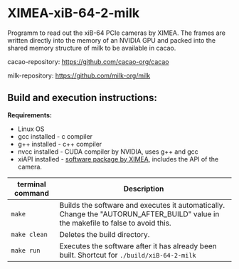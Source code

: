 # XIMEA-xiB-64-2-milk

Programm to read out the xiB-64 PCIe cameras by XIMEA. The frames are written directly into the memory of an NVIDIA GPU and packed into the shared memory structure of milk to be available in cacao.

cacao-repository:
https://github.com/cacao-org/cacao

milk-repository:
https://github.com/milk-org/milk

## Build and execution instructions:
**Requirements:**
- Linux OS
- gcc installed - c compiler
- g++ installed - c++ compiler
- nvcc installed - CUDA compiler by NVIDIA, uses g++ and gcc
- xiAPI installed -
 [software package by XIMEA](https://www.ximea.com/support/wiki/apis/xiAPI), includes the API of the camera.

| terminal command | Description |
| ------ | ------ |
| `make` | Builds the software and executes it automatically. Change the "AUTORUN_AFTER_BUILD" value in the makefile to false to avoid this. |
| `make clean` | Deletes the build directory. |
| `make run` | Executes the software after it has already been built. Shortcut for `./build/xiB-64-2-milk` |
